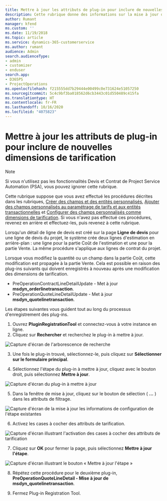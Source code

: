 ```yaml
---
title: Mettre à jour les attributs de plug-in pour inclure de nouvelles dimensions de tarification
description: Cette rubrique donne des informations sur la mise à jour des attributs de plug-in pour les dimensions de tarification.
author: Rumant
manager: kfend
ms.custom: ''
ms.date: 11/19/2018
ms.topic: article
ms.service: dynamics-365-customerservice
ms.author: rumant
audience: Admin
search.audienceType:
- admin
- customizer
- enduser
search.app:
- D365PS
- ProjectOperations
ms.openlocfilehash: f215555dd7b29444e00499c0e731624e51057250
ms.sourcegitcommit: 5c4c9bf3ba018562d6cb3443c01d550489c415fa
ms.translationtype: HT
ms.contentlocale: fr-FR
ms.lasthandoff: 10/16/2020
ms.locfileid: "4075823"
---
```

# <a name="update-plug-in-attributes-to-include-new-pricing-dimensions"></a>Mettre à jour les attributs de plug-in pour inclure de nouvelles dimensions de tarification

> [!NOTE]
> Si vous n'utilisez pas les fonctionnalités Devis et Contrat de Project Service Automation (PSA), vous pouvez ignorer cette rubrique.

Cette rubrique suppose que vous avez effectué les procédures décrites dans les rubriques, [Créer des champs et des entités personnalisés](create-custom-fields-entities.md), [Ajouter des champs personnalisés au paramétrage de tarifs et aux entités transactionnelles](field-references.md) et [Configurer des champs personnalisés comme dimensions de tarification](set-up-pricing-dimensions.md). Si vous n'avez pas effectué ces procédures, revenez en arrière et effectuez-les, puis revenez à cette rubrique.

Lorsqu'un détail de ligne de devis est créé sur la page **Ligne de devis** pour une ligne de devis du projet, le système crée deux lignes d'estimation en arrière-plan : une ligne pour la partie Coût de l'estimation et une pour la partie Vente. La même procédure s'applique aux lignes de contrat du projet.

Lorsque vous modifiez la quantité ou un champ dans la partie Coût, cette modification est propagée à la partie Vente. Cela est possible en raison des plug-ins suivants qui doivent enregistrés à nouveau après une modification des dimensions de tarification.

- PreOperationContractLineDetailUpdate - Met à jour **msdyn_orderlinetransaction**.
- PreOperationQuoteLineDetailUpdate - Met à jour **msdyn_quotelinetransaction**.

Les étapes suivantes vous guident tout au long du processus d'enregistrement des plug-ins.

1. Ouvrez **PluginRegistrationTool** et connectez-vous à votre instance en ligne.
2. Cliquez sur **Rechercher** et recherchez le plug-in à mettre à jour.

 ![Capture d'écran de l'arborescence de recherche](media/PRT-1.png)

3. Une fois le plug-in trouvé, sélectionnez-le, puis cliquez sur **Sélectionner sur le formulaire principal**.

4. Sélectionnez l'étape du plug-in à mettre à jour, cliquez avec le bouton droit, puis sélectionnez **Mettre à jour**.

 ![Capture d'écran du plug-in à mettre à jour](media/PRT-2.png)
 
5. Dans la fenêtre de mise à jour, cliquez sur le bouton de sélection ( **...** ) dans les attributs de filtrage.

 ![Capture d'écran de la mise à jour les informations de configuration de l'étape existantes](media/PRT-3.png)
 
6. Activez les cases à cocher des attributs de tarification.

 ![Capture d'écran illustrant l'activation des cases à cocher des attributs de tarification](media/PRT-4.png)

7. Cliquez sur **OK** pour fermer la page, puis sélectionnez **Mettre à jour l'étape**.

 ![Capture d'écran illustrant le bouton « Mettre à jour l'étape »](media/PRT-5.png)
 
8. Répétez cette procédure pour le deuxième plug-in, **PreOperationQuoteLineDetail - Mise à jour de msdyn_quotelinetransaction**.

9. Fermez Plug-in Registration Tool.

